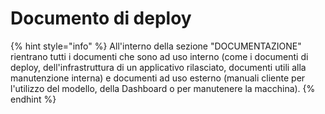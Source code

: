 # Documento di deploy

{% hint style="info" %}
All'interno della sezione "DOCUMENTAZIONE" rientrano tutti i documenti che sono ad uso interno \(come i documenti di deploy, dell'infrastruttura di un applicativo rilasciato, documenti utili alla manutenzione interna\) e documenti ad uso esterno \(manuali cliente per l'utilizzo del modello, della Dashboard o per manutenere la macchina\).
{% endhint %}

